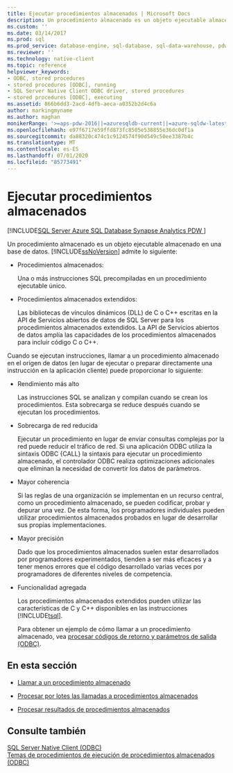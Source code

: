 ```yaml
---
title: Ejecutar procedimientos almacenados | Microsoft Docs
description: Un procedimiento almacenado es un objeto ejecutable almacenado en una base de datos. SQL Server admite procedimientos almacenados y procedimientos almacenados extendidos.
ms.custom: ''
ms.date: 03/14/2017
ms.prod: sql
ms.prod_service: database-engine, sql-database, sql-data-warehouse, pdw
ms.reviewer: ''
ms.technology: native-client
ms.topic: reference
helpviewer_keywords:
- ODBC, stored procedures
- stored procedures [ODBC], running
- SQL Server Native Client ODBC driver, stored procedures
- stored procedures [ODBC], executing
ms.assetid: 866b6dd3-2acd-4dfb-aeca-a0352b2d4c6a
author: markingmyname
ms.author: maghan
monikerRange: '>=aps-pdw-2016||=azuresqldb-current||=azure-sqldw-latest||>=sql-server-2016||=sqlallproducts-allversions||>=sql-server-linux-2017||=azuresqldb-mi-current'
ms.openlocfilehash: e97f6717e59ffd873fc8505e538855e36dc0df1a
ms.sourcegitcommit: da88320c474c1c9124574f90d549c50ee3387b4c
ms.translationtype: MT
ms.contentlocale: es-ES
ms.lasthandoff: 07/01/2020
ms.locfileid: "85773491"
---
```

# <a name="running-stored-procedures"></a>Ejecutar procedimientos almacenados
[!INCLUDE[SQL Server Azure SQL Database Synapse Analytics PDW ](../../includes/applies-to-version/sql-asdb-asdbmi-asdw-pdw.md)]

  Un procedimiento almacenado es un objeto ejecutable almacenado en una base de datos. [!INCLUDE[ssNoVersion](../../includes/ssnoversion-md.md)] admite lo siguiente:  
  
-   Procedimientos almacenados:  
  
     Una o más instrucciones SQL precompiladas en un procedimiento ejecutable único.  
  
-   Procedimientos almacenados extendidos:  
  
     Las bibliotecas de vínculos dinámicos (DLL) de C o C++ escritas en la API de Servicios abiertos de datos de SQL Server para los procedimientos almacenados extendidos. La API de Servicios abiertos de datos amplía las capacidades de los procedimientos almacenados para incluir código C o C++.  
  
 Cuando se ejecutan instrucciones, llamar a un procedimiento almacenado en el origen de datos (en lugar de ejecutar o preparar directamente una instrucción en la aplicación cliente) puede proporcionar lo siguiente:  
  
-   Rendimiento más alto  
  
     Las instrucciones SQL se analizan y compilan cuando se crean los procedimientos. Esta sobrecarga se reduce después cuando se ejecutan los procedimientos.  
  
-   Sobrecarga de red reducida  
  
     Ejecutar un procedimiento en lugar de enviar consultas complejas por la red puede reducir el tráfico de red. Si una aplicación ODBC utiliza la sintaxis ODBC {CALL} la sintaxis para ejecutar un procedimiento almacenado, el controlador ODBC realiza optimizaciones adicionales que eliminan la necesidad de convertir los datos de parámetros.  
  
-   Mayor coherencia   
  
     Si las reglas de una organización se implementan en un recurso central, como un procedimiento almacenado, se pueden codificar, probar y depurar una vez. De esta forma, los programadores individuales pueden utilizar procedimientos almacenados probados en lugar de desarrollar sus propias implementaciones.  
  
-   Mayor precisión  
  
     Dado que los procedimientos almacenados suelen estar desarrollados por programadores experimentados, tienden a ser más eficaces y a tener menos errores que el código desarrollado varias veces por programadores de diferentes niveles de competencia.  
  
-   Funcionalidad agregada  
  
     Los procedimientos almacenados extendidos pueden utilizar las características de C y C++ disponibles en las instrucciones [!INCLUDE[tsql](../../includes/tsql-md.md)].  
  
     Para obtener un ejemplo de cómo llamar a un procedimiento almacenado, vea [procesar códigos de retorno y parámetros de salida &#40;ODBC&#41;](../../relational-databases/native-client-odbc-how-to/running-stored-procedures-process-return-codes-and-output-parameters.md).  
  
## <a name="in-this-section"></a>En esta sección  
  
-   [Llamar a un procedimiento almacenado](../../relational-databases/native-client-odbc-stored-procedures/calling-a-stored-procedure.md)  
  
-   [Procesar por lotes las llamadas a procedimientos almacenados](../../relational-databases/native-client-odbc-stored-procedures/batching-stored-procedure-calls.md)  
  
-   [Procesar resultados de procedimientos almacenados](../../relational-databases/native-client-odbc-stored-procedures/processing-stored-procedure-results.md)  
  
## <a name="see-also"></a>Consulte también  
 [SQL Server Native Client &#40;ODBC&#41;](../../relational-databases/native-client/odbc/sql-server-native-client-odbc.md)   
 [Temas de procedimientos de ejecución de procedimientos almacenados &#40;ODBC&#41;](https://msdn.microsoft.com/library/c2220182-a23d-4475-b353-77a77ab613d6)  
  
  
